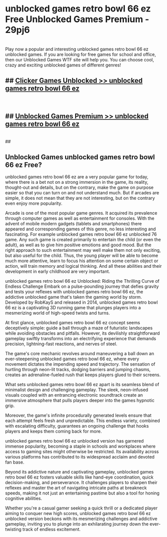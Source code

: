 # unblocked games retro bowl 66 ez  Free Unblocked Games Premium - 29pj6 <br>
<br>
Play now a popular and interesting unblocked games retro bowl 66 ez unblocked games. If you are looking for free games for school and office, then our Unblocked Games WTF site will help you. You can choose cool, crazy and exciting unblocked games of different genres!


## ##  [Clicker Games Unblocked >> unblocked games retro bowl 66 ez](http://freeplayer.one?title=unblocked_games_retro_bowl_66_ez&ref=UGames)
  <br>

##  ## [Unblocked Games Premium >> unblocked games retro bowl 66 ez](http://freeplayer.one?title=unblocked_games_retro_bowl_66_ez&ref=UGames)
  <br>
  ##



## Unblocked Games unblocked games retro bowl 66 ez Free?

unblocked games retro bowl 66 ez are a very popular game for today, where there is a bet not on a strong immersion in the game, its reality, thought-out and details, but on the contrary, make the game on purpose easier so that you can turn on and not understand much. But if arcades are simple, it does not mean that they are not interesting, but on the contrary even enjoy more popularity.

Arcade is one of the most popular game genres. It acquired its prevalence through computer games as well as entertainment for consoles. With the advent of mobile modern gadgets (tablets and smartphones) there appeared and corresponding games of this genre, no less interesting and fascinating. For example unblocked games retro bowl 66 ez unblocked 76 game. Any such game is created primarily to entertain the child (or even the adult), as well as to give him positive emotions and good mood. But the right approach to such entertainment may well make them not only exciting, but also useful for the child. Thus, the young player will be able to become much more attentive, learn to focus his attention on some certain object or action, will train memory and logical thinking. And all these abilities and their development in early childhood are very important.

unblocked games retro bowl 66 ez Unblocked: Riding the Thrilling Curve of Endless Challenge
Embark on a pulse-pounding journey that defies gravity and tests your reflexes with unblocked games retro bowl 66 ez, the addictive unblocked game that's taken the gaming world by storm. Developed by RobKayS and released in 2014, unblocked games retro bowl 66 ez is a captivating 3D running game that plunges players into a mesmerizing world of high-speed twists and turns.

At first glance, unblocked games retro bowl 66 ez concept seems deceptively simple: guide a ball through a maze of futuristic landscapes while avoiding obstacles and pitfalls. However, its devilishly straightforward gameplay swiftly transforms into an electrifying experience that demands precision, lightning-fast reactions, and nerves of steel.

The game's core mechanic revolves around maneuvering a ball down an ever-steepening unblocked games retro bowl 66 ez, where every movement dictates the impending speed and trajectory. The sensation of hurtling through neon-lit tracks, dodging barriers and jumping chasms, creates an adrenaline-fueled rush that keeps players glued to their screens.

What sets unblocked games retro bowl 66 ez apart is its seamless blend of minimalist design and challenging gameplay. The sleek, neon-infused visuals coupled with an entrancing electronic soundtrack create an immersive atmosphere that pulls players deeper into the games hypnotic grip.

Moreover, the game's infinite procedurally generated levels ensure that each attempt feels fresh and unpredictable. This endless variety, combined with escalating difficulty, guarantees an ongoing challenge that hooks players and keeps them coming back for more.

unblocked games retro bowl 66 ez unblocked version has garnered immense popularity, becoming a staple in schools and workplaces where access to gaming sites might otherwise be restricted. Its availability across various platforms has contributed to its widespread acclaim and devoted fan base.

Beyond its addictive nature and captivating gameplay, unblocked games retro bowl 66 ez fosters valuable skills like hand-eye coordination, quick decision-making, and perseverance. It challenges players to sharpen their reflexes and master the art of navigating intricate paths at breakneck speeds, making it not just an entertaining pastime but also a tool for honing cognitive abilities.

Whether you're a casual gamer seeking a quick thrill or a dedicated player aiming to conquer new high scores, unblocked games retro bowl 66 ez unblocked version beckons with its mesmerizing challenges and addictive gameplay, inviting you to plunge into an exhilarating journey down the ever-twisting track of endless excitement.